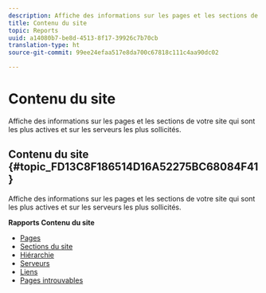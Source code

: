 ```yaml
---
description: Affiche des informations sur les pages et les sections de votre site qui sont les plus actives et sur les serveurs les plus sollicités.
title: Contenu du site
topic: Reports
uuid: a14080b7-be8d-4513-8f17-39926c7b70cb
translation-type: ht
source-git-commit: 99ee24efaa517e8da700c67818c111c4aa90dc02

---
```



# Contenu du site

Affiche des informations sur les pages et les sections de votre site qui sont les plus actives et sur les serveurs les plus sollicités.

## Contenu du site {#topic_FD13C8F186514D16A52275BC68084F41}

Affiche des informations sur les pages et les sections de votre site qui sont les plus actives et sur les serveurs les plus sollicités.

**Rapports Contenu du site**

* [Pages](/help/components/c-variables/dimensionslist/reports-pages.md)
* [Sections du site](/help/components/c-variables/dimensionslist/reports-site-sections.md)
* [Hiérarchie](/help/components/c-variables/dimensionslist/reports-hierarchy.md)
* [Serveurs](/help/components/c-variables/dimensionslist/reports-servers.md)
* [Liens](/help/components/c-variables/dimensionslist/reports-links.md)
* [Pages introuvables](/help/components/c-variables/dimensionslist/reports-pages-not-found.md)

